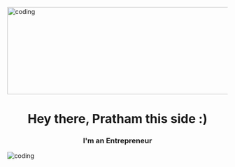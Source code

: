 <p><img align="centre" height="200" width="1000" src="https://media.giphy.com/media/NKEt9elQ5cR68/giphy.gif" alt="coding" /></p>

<h1 align="center">Hey there, Pratham this side :)</h1>
<h3 align="center">I'm an Entrepreneur</h3>
<p><img align="left" src="https://media.giphy.com/media/GkD4U3VfiIbzcBhQNu/giphy.gif" alt="coding" /></p>
